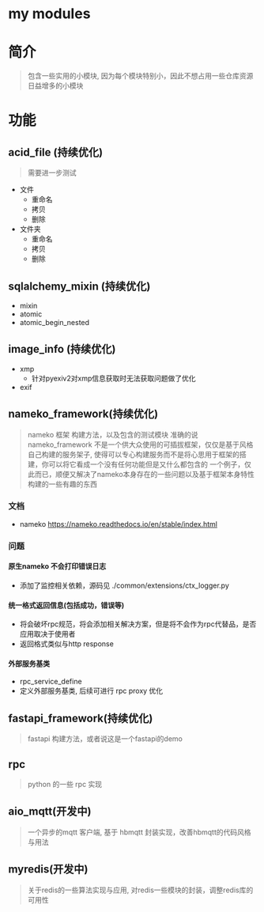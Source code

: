 # my modules

# 简介

> 包含一些实用的小模块, 因为每个模块特别小，因此不想占用一些仓库资源
> 日益增多的小模块


# 功能
## acid_file (持续优化)

> 需要进一步测试

- 文件
  - 重命名
  - 拷贝
  - 删除
- 文件夹
  - 重命名
  - 拷贝
  - 删除

## sqlalchemy_mixin (持续优化)

- mixin
- atomic
- atomic_begin_nested

## image_info (持续优化)

- xmp
  - 针对pyexiv2对xmp信息获取时无法获取问题做了优化
- exif

## nameko_framework(持续优化)

> nameko 框架 构建方法，以及包含的测试模块
> 准确的说nameko_framework 不是一个供大众使用的可插拔框架，仅仅是基于风格自己构建的服务架子, 
> 使得可以专心构建服务而不是将心思用于框架的搭建，你可以将它看成一个没有任何功能但是又什么都包含的
> 一个例子，仅此而已，顺便又解决了nameko本身存在的一些问题以及基于框架本身特性构建的一些有趣的东西

### 文档
- nameko https://nameko.readthedocs.io/en/stable/index.html

### 问题

#### 原生nameko 不会打印错误日志
- 添加了监控相关依赖，源码见 ./common/extensions/ctx_logger.py

#### 统一格式返回信息(包括成功，错误等)
- 将会破坏rpc规范，将会添加相关解决方案，但是将不会作为rpc代替品，是否应用取决于使用者
- 返回格式类似与http response

#### 外部服务基类
- rpc_service_define
- 定义外部服务基类, 后续可进行 rpc proxy 优化

## fastapi_framework(持续优化)

> fastapi 构建方法，或者说这是一个fastapi的demo

## rpc

> python 的一些 rpc 实现

## aio_mqtt(开发中)

> 一个异步的mqtt 客户端, 基于 hbmqtt 封装实现，改善hbmqtt的代码风格与用法

## myredis(开发中)

> 关于redis的一些算法实现与应用, 对redis一些模块的封装，调整redis库的可用性